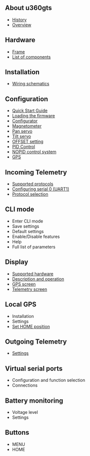 ## About u360gts

- [History](history.md)
- [Overview](overview.md)

## Hardware

- [Frame](hardware-frame.md)
- [List of components](hardware-list-of-components.md)

## Installation

- [Wiring schematics](install-wiring-schematics.md)

## Configuration
- [Quick Start Guide](configuration-quick-start-guide.md)
- [Loading the firmware](configuration-loading-firmware.md)
- [Configurator](https://github.com/raul-ortega/u360gts-configurator)
- [Magnetometer](configuration-compass.md)
- [Pan servo](configuration-pan-servo.md)
- [Tilt servo](configuration-tilt-servo.md)
- [OFFSET setting](configuration-offset.md)
- [PID Control](configuration-pid-controller.md)
- [NOPID control system](configuration-nopid-system.md)
- [GPS](configuration-gps.md)

## Incoming Telemetry

- [Supported protocols](incomming-telemetry-protocols.md)
- [Configuring serial 0 (UART1)](configuration-serial0.md)
- [Protocol selection](ncommint-telemetry-protocol-selection.md)

##  CLI mode

- Enter CLI mode
- Save settings
- Default settings
- Enable/Disable features
- Help
- Full list of parameters

## Display
- [Supported hardware](display-supported-hardware.md)
- [Description and operation](display-description-and-operation.md)
- [GPS screen](display-gps.md)
- [Telemetry screen](display-telemetry.md)

## Local GPS

- Installation
- Settings
- [Set HOME position](set-home.md)

## Outgoing Telemetry

- [Settings](outgoing-telemetry.md)

## Virtual serial ports

- Configuration and function selection
- Connections

## Battery monitoring

- Voltage level
- Settings

## Buttons

- MENU
- HOME
